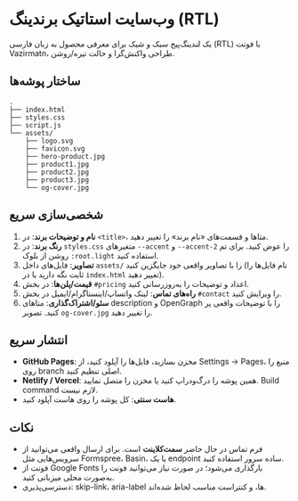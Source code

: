 # وب‌سایت استاتیک برندینگ (RTL)

یک لندینگ‌پیج سبک و شیک برای معرفی محصول به زبان فارسی (RTL) با فونت Vazirmatn، طراحی واکنش‌گرا و حالت تیره/روشن.

## ساختار پوشه‌ها
```
.
├── index.html
├── styles.css
├── script.js
└── assets/
    ├── logo.svg
    ├── favicon.svg
    ├── hero-product.jpg
    ├── product1.jpg
    ├── product2.jpg
    ├── product3.jpg
    └── og-cover.jpg
```

## شخصی‌سازی سریع
1. **نام و توضیحات برند**: در `<title>`، متاها و قسمت‌های «نام برند» را تغییر دهید.
2. **رنگ برند**: در `styles.css` متغیرهای `--accent` و `--accent-2` را عوض کنید. برای تم روشن از بلوک `:root.light` استفاده کنید.
3. **تصاویر**: فایل‌های داخل `assets/` را با تصاویر واقعی خود جایگزین کنید (نام فایل‌ها را ثابت نگه دارید یا در `index.html` تغییر دهید).
4. **قیمت/پلن‌ها**: در بخش `#pricing` اعداد و توضیحات را به‌روزرسانی کنید.
5. **راه‌های تماس**: لینک واتساپ/اینستاگرام/ایمیل در بخش `#contact` را ویرایش کنید.
6. **سئو/اشتراک‌گذاری**: متاهای description و OpenGraph را با توضیحات واقعی پر کنید. تصویر `og-cover.jpg` را تغییر دهید.

## انتشار سریع
- **GitHub Pages**: مخزن بسازید، فایل‌ها را آپلود کنید، از Settings → Pages، منبع را روی branch اصلی تنظیم کنید.
- **Netlify / Vercel**: همین پوشه را درگ‌ودراپ کنید یا مخزن را متصل نمایید. Build command لازم نیست.
- **هاست سنتی**: کل پوشه را روی هاست آپلود کنید.

## نکات
- فرم تماس در حال حاضر **سمت‌کلاینت** است. برای ارسال واقعی می‌توانید از سرویس‌هایی مثل Formspree، Basin، یا یک endpoint ساده سرور استفاده کنید.
- فونت از Google Fonts بارگذاری می‌شود؛ در صورت نیاز می‌توانید فونت را به‌صورت محلی میزبانی کنید.
- دسترسی‌پذیری: skip-link، aria-label ها، و کنتراست مناسب لحاظ شده‌اند.
